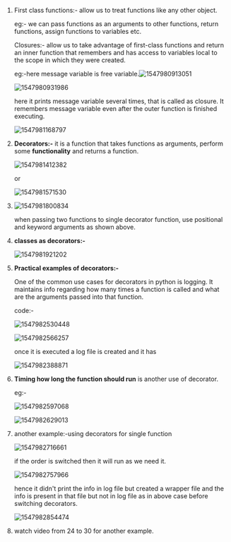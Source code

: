 1. First class functions:- allow us to treat functions like any other object.

   eg:- we can pass functions as an arguments to other functions, return functions, assign functions to variables etc. 

   Closures:- allow us to take advantage of first-class functions and return an inner function that remembers and has access to variables local to the scope in which they were created.

   eg:-here message variable is free variable.![1547980913051](C:\Users\lchitrag\AppData\Roaming\Typora\typora-user-images\1547980913051.png) 

   ![1547980931986](C:\Users\lchitrag\AppData\Roaming\Typora\typora-user-images\1547980931986.png) 

   here it prints message variable several times, that is called as closure. It remembers message variable even after the outer function is finished executing.

   ![1547981168797](C:\Users\lchitrag\AppData\Roaming\Typora\typora-user-images\1547981168797.png) 

   

2. **Decorators:-** it is a function that takes functions as arguments, perform some **functionality** and returns a function.

   ![1547981412382](C:\Users\lchitrag\AppData\Roaming\Typora\typora-user-images\1547981412382.png) 

   or

   ![1547981571530](C:\Users\lchitrag\AppData\Roaming\Typora\typora-user-images\1547981571530.png) 

3. ![1547981800834](C:\Users\lchitrag\AppData\Roaming\Typora\typora-user-images\1547981800834.png) 

   when passing two functions to single decorator function, use positional and keyword arguments as shown above.

4. **classes as decorators:-**

   ![1547981921202](C:\Users\lchitrag\AppData\Roaming\Typora\typora-user-images\1547981921202.png) 

5. **Practical examples of decorators:-**

   One of the common use cases for decorators in python is logging. It maintains info regarding how many times a function is called and what are the arguments passed into that function. 

   code:-

   ![1547982530448](C:\Users\lchitrag\AppData\Roaming\Typora\typora-user-images\1547982530448.png) 

   ![1547982566257](C:\Users\lchitrag\AppData\Roaming\Typora\typora-user-images\1547982566257.png) 

   once it is executed a log file is created and it has 

   ![1547982388871](C:\Users\lchitrag\AppData\Roaming\Typora\typora-user-images\1547982388871.png) 

   

6. **Timing how long the function should run** is another use of decorator.

   eg:- 

   ![1547982597068](C:\Users\lchitrag\AppData\Roaming\Typora\typora-user-images\1547982597068.png) 

   ![1547982629013](C:\Users\lchitrag\AppData\Roaming\Typora\typora-user-images\1547982629013.png) 

7. another example:-using decorators for single function

   ![1547982716661](C:\Users\lchitrag\AppData\Roaming\Typora\typora-user-images\1547982716661.png) 

   if the order is switched then it will run as we need it.

   ![1547982757966](C:\Users\lchitrag\AppData\Roaming\Typora\typora-user-images\1547982757966.png) 

   hence it didn't print the info in log file but created a wrapper file and the info is present in that file but not in log file as in above case before switching decorators.

   ![1547982854474](C:\Users\lchitrag\AppData\Roaming\Typora\typora-user-images\1547982854474.png) 

8. watch video from 24 to 30 for another example.

